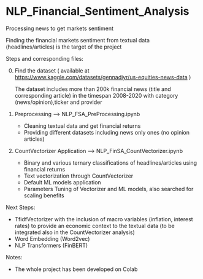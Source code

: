 # NLP_Financial_Sentiment_Analysis
Processing news to get markets sentiment

Finding the financial markets sentiment from textual data (headlines/articles) is the target of the project

Steps and corresponding files:

0) Find the dataset ( available at https://www.kaggle.com/datasets/gennadiyr/us-equities-news-data )

   The dataset includes more than 200k financial news (title and corresponding article) in the timespan 2008-2020 with category (news/opinion),ticker and provider
   
1) Preprocessing --> NLP_FSA_PreProcessing.ipynb
   
   - Cleaning textual data and get financial returns
   - Providing different datasets including news only ones (no opinion articles) 
   
2) CountVectorizer Application --> NLP_FinSA_CountVectorizer.ipynb

   - Binary and various ternary classifications of headlines/articles using financial returns
   - Text vectorization through CountVectorizer
   - Default ML models application
   - Parameters Tuning of Vectorizer and ML models, also searched for scaling benefits 
   
Next Steps:

   - TfidfVectorizer with the inclusion of macro variables (inflation, interest rates) to provide an economic context to the textual data (to be integrated also in the      CountVectorizer analysis)
   - Word Embedding (Word2vec)
   - NLP Transformers (FinBERT)



Notes:
- The whole project has been developed on Colab
